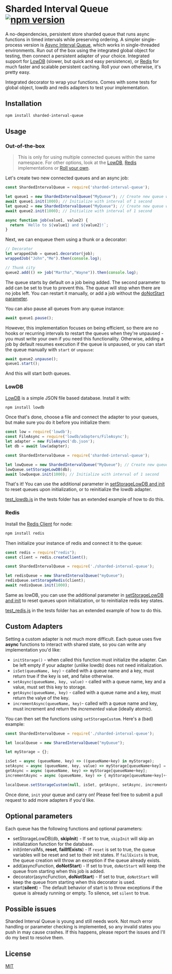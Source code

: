 # Sharded Interval Queue [![npm version](https://badge.fury.io/js/sharded-interval-queue.svg)](https://badge.fury.io/js/sharded-interval-queue)

A no-dependencies, persistent store sharded queue that runs async functions in timed intervals while preserving ordering. A simpler single-process version is [Async Interval Queue](https://www.npmjs.com/package/async-interval-queue), which works in single-threaded environments. Run out of the box using the integrated global object for testing, then connect a persistent adapter of your choice. Integrated support for [LowDB](https://github.com/typicode/lowdb) (slower, but quick and easy persistence), or [Redis](https://github.com/NodeRedis/node_redis) for much faster and scalable persistent caching. Roll your own otherwise, it's pretty easy.

Integrated decorator to wrap your functions. Comes with some tests for global object, lowdb and redis adapters to test your implementation.

## Installation

```bash
npm install sharded-interval-queue
```

## Usage

### Out-of-the-box

> This is only for using multiple connected queues within the same namespace. For other options, look at the [LowDB](#lowdb), [Redis](#redis) implementations or [Roll your own](#custom-adapters).

Let's create two new connected queues and an async job:

```javascript
const ShardedIntervalQueue = require('sharded-interval-queue');

let queue1 = new ShardedIntervalQueue("MyQueue"); // Create new queue with name
await queue1.init(1000); // Initialize with interval of 1 second
let queue2 = new ShardedIntervalQueue("MyQueue"); // Create new queue with name
await queue2.init(1000); // Initialize with interval of 1 second

async function job(value1, value2) {
  return `Hello to ${value1} and ${value2}!`;
}
```

Next, we can enqueue them using a thunk or a decorator:

```javascript
// Decorator
let wrappedJob = queue1.decorator(job);
wrappedJob("John","Me").then(console.log);

// Thunk city
queue2.add(() => job("Martha","Wayne")).then(console.log);
```

The queue starts by default on a job being added. The second parameter to add can be set to true to prevent this.
The queue will stop when there are no jobs left. You can restart it manually, or add a job without the [doNotStart parameter](#optional-parameters).

You can also pause all queues from any queue instance:

```javascript
await queue1.pause();
```

However, this implementation focuses on being efficient, so there are no hooks or recurring intervals to restart the queues when they're unpaused - you must write your own if you need this functionality. Otherwise, adding a job by default resumes execution if the queue is unpaused, or you can start the queue manually with `start` or `unpause`:

```javascript
await queue2.unpause();
queue1.start();
```

And this will start both queues.

### LowDB

[LowDB](https://github.com/typicode/lowdb) is a simple JSON file based database. Install it with:

```bash
npm install lowdb
```

Once that's done, choose a file and connect the adapter to your queues, but make sure you do it before you initialize them:

```javascript
const low = require('lowdb');
const FileAsync = require('lowdb/adapters/FileAsync');
let adapter = new FileAsync('db.json');
let db = await low(adapter);

const ShardedIntervalQueue = require('sharded-interval-queue');

let lowQueue = new ShardedIntervalQueue("MyQueue"); // Create new queue with name
lowQueue.setStorageLowDB(db);
await lowQueque.init(1000); // Initialize with interval of 1 second
```

That's it! You can use the additional parameter in [setStorageLowDB and init](#optional-parameters) to reset queues upon initialization, or to reinitialize the lowdb adapter.

[test_lowdb.js](https://github.com/hrishioa/sharded-interval-queue/blob/master/tests/test_lowdb.js) in the tests folder has an extended example of how to do this.

### Redis

Install the [Redis Client](https://github.com/NodeRedis/node_redis) for node:

```bash
npm install redis
```

Then initialize your instance of redis and connect it to the queue:

```javascript
const redis = require("redis");
const client = redis.createClient();

const ShardedIntervalQueue = require('./sharded-interval-queue');

let redisQueue = new SharedIntervalQueue("myQueue");
redisQueue.setStorageRedis(client);
await redisQueue.init(1000);
```

Same as lowDB, you can use the additional parameter in [setStorageLowDB and init](#optional-parameters) to reset queues upon initialization, or to reinitialize redis key states.

[test_redis.js](https://github.com/hrishioa/sharded-interval-queue/blob/master/tests/test_redis.js) in the tests folder has an extended example of how to do this.

## Custom Adapters

Setting a custom adapter is not much more difficult. Each queue uses five **async** functions to interact with shared state, so you can write any implementation you'd like:

* `initStorage()` - when called this function must initialize the adapter. Can be left empty if your adapter (unlike lowdb) does not need initialization.
* `isSet(queueName, key)` - called with a queue name and a key, must return true if the key is set, and false otherwise.
* `setAsync(queueName, key, value)` - called with a queue name, key and a value, must set this key to storage.
* `getAsync(queueName, key)` - called with a queue name and a key, must return the valye of the key.
* `incrementAsync(queueName, key)`- called with a queue name and key, must increment and return the *incremented* value (ideally atomic).

You can then set the functions using `setStorageCustom`. Here's a (bad) example:

```javascript
const ShardedIntervalQueue = require('./sharded-interval-queue');

let localQueue = new SharedIntervalQueue("myQueue");

let myStorage = {};

isSet = async (queueName, key) => ((queueName+key) in myStorage);
setAsync = async (queueName, key, value) => myStorage[queueName+key] = value;
getAsync = async (queueName, key) => myStorage[queueName+key];
incrementAsync = async (queueName, key) => { myStorage[queueName+key]++; return myStorage[queueName+key]; }

localQueue.setStorageCustom(null, isSet, getAsync, setAsync, incrementAsync);
```

Once done, `init` your queue and carry on! Please feel free to submit a pull request to add more adapters if you'd like.

## Optional parameters

Each queue has the following functions and optional parameters:

* setStorageLowDB(db, **skipInit**) - If set to true, `skipInit` will skip an initialization function for the database.
* init(intervalMs, **reset**, **failIfExists**) - If `reset` is set to true, the queue variables will be reset and set to their init states. If `failExists` is true, the queue creation will throw an exception if the queue already exists.
* add(asyncFunction, **doNotStart**) - If set to true, `doNotStart` will keep the queue from starting when this job is added.
* decorator(asyncFunction, **doNotStart**) - If set to true, `doNotStart` will keep the queue from starting when this decorator is used.
* start(**silent**) - The default behavior of start is to throw exceptions if the queue is already running or empty. To silence, set `silent` to true.

## Possible issues

Sharded Interval Queue is young and still needs work. Not much error handling or parameter checking is implemented, so any invalid states you push in may cause crashes. If this happens, please report the issues and I'll do my best to resolve them.

## License

[MIT](https://choosealicense.com/licenses/mit/)